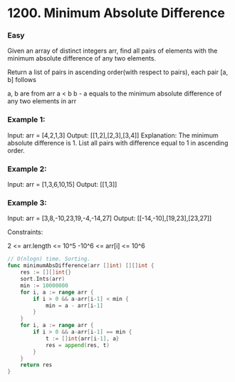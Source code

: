 # 1200. Minimum Absolute Difference

### Easy

Given an array of distinct integers arr, find all pairs of elements with the minimum absolute difference of any two elements.

Return a list of pairs in ascending order(with respect to pairs), each pair [a, b] follows

a, b are from arr
a < b
b - a equals to the minimum absolute difference of any two elements in arr
 
### Example 1:

Input: arr = [4,2,1,3]
Output: [[1,2],[2,3],[3,4]]
Explanation: The minimum absolute difference is 1. List all pairs with difference equal to 1 in ascending order.

### Example 2:

Input: arr = [1,3,6,10,15]
Output: [[1,3]]

### Example 3:

Input: arr = [3,8,-10,23,19,-4,-14,27]
Output: [[-14,-10],[19,23],[23,27]]

Constraints:

2 <= arr.length <= 10^5
-10^6 <= arr[i] <= 10^6

```go
// O(nlogn) time. Sorting.
func minimumAbsDifference(arr []int) [][]int {
	res := [][]int{}
	sort.Ints(arr)
	min := 10000000
	for i, a := range arr {
		if i > 0 && a-arr[i-1] < min {
			min = a - arr[i-1]
		}
	}
	for i, a := range arr {
		if i > 0 && a-arr[i-1] == min {
			t := []int{arr[i-1], a}
			res = append(res, t)
		}
	}
	return res
}

```
